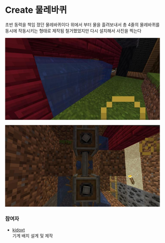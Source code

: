 # Create 물레바퀴

초반 동력을 책임 졌던 물레바퀴이다
위에서 부터 물을 흘려보내서
총 4줄의 물레바퀴를 동시에 작동시키는 형태로 제작됨
철거했었지만 다시 설치해서 사진을 찍는다 

![메인1](../../asset/systems/create_waterwheel/main1.jpg)

![메인2](../../asset/systems/create_waterwheel/main2.jpg)

### 참여자
<!-- tag_source_open:link_list:member_contribute -->
- [kidoxt](../members/kidoxt.md)  
기계 배치 설계 및 제작
<!-- tag_close-->